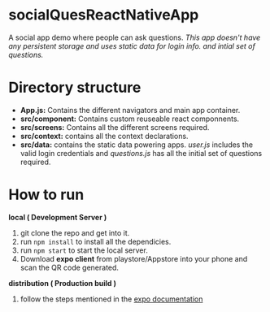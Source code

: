 # socialQuesReactNativeApp
A social app demo where people can ask questions. *This app doesn't have any persistent storage and uses static data for login info. and intial set of questions.*

# Directory structure
- **App.js:** Contains the different navigators and main app container.
- **src/component:** Contains custom reuseable react componnents.
- **src/screens:** Contains all the different screens required.
- **src/context:** contains all the context declarations.
- **src/data:** contains the static data powering apps. *user.js* includes the valid login credentials and *questions.js* has all the initial set of questions required.
# How to run
**local ( Development Server )**
1. git clone the repo and get into it.
2. run `npm install` to install all the dependicies.
3. run `npm start` to start the local server.
4. Download **expo client** from playstore/Appstore into your phone and scan the QR code generated.

**distribution ( Production build )**
1. follow the steps mentioned in the [expo documentation](https://docs.expo.io/versions/latest/distribution/building-standalone-apps/)
